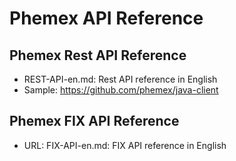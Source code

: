 
# Phemex API Reference

## Phemex Rest API Reference
* REST-API-en.md: Rest API reference in English
* Sample: https://github.com/phemex/java-client


## Phemex FIX API Reference

* URL: FIX-API-en.md: FIX API reference in English
